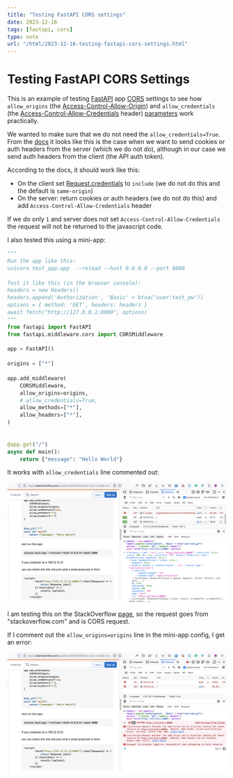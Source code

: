 ```yaml
---
title: "Testing FastAPI CORS settings"
date: 2023-12-16
tags: [fastapi, cors]
type: note
url: "/html/2023-12-16-testing-fastapi-cors-settings.html"
---
```


# Testing FastAPI CORS Settings

This is an example of testing [FastAPI](https://fastapi.tiangolo.com/) app [CORS](https://developer.mozilla.org/en-US/docs/Web/HTTP/CORS) settings to see how `allow_origins` (the [Access-Control-Allow-Origin](https://developer.mozilla.org/en-US/docs/Web/HTTP/Headers/Access-Control-Allow-Origin)) and `allow_credentials` (the [Access-Control-Allow-Credentials](https://developer.mozilla.org/en-US/docs/Web/HTTP/Headers/Access-Control-Allow-Credentials) header) [parameters](https://fastapi.tiangolo.com/tutorial/cors/) work practically.

We wanted to make sure that we do not need the `allow_credentials=True`. From the [docs](https://developer.mozilla.org/en-US/docs/Web/HTTP/Headers/Access-Control-Allow-Credentials) it looks like this is the case when we want to send cookies or auth headers from the server (which we do not do), although in our case we send auth headers from the client (the API auth token).

According to the docs, it should work like this:

* On the client set [Request.credentials](https://developer.mozilla.org/en-US/docs/Web/API/Request/credentials) to `include` (we do not do this and the default is `same-origin`)
* On the server: return cookies or auth headers (we do not do this) and add `Access-Control-Allow-Credentials` header

If we do only `1` and server does not set `Access-Control-Allow-Credentials` the request will not be returned to the javascript code.

I also tested this using a mini-app:

```python
"""
Run the app like this:
uvicorn test_app:app  --reload --host 0.0.0.0 --port 8000

Test it like this (in the browser console):
headers = new Headers()
headers.append('Authorization', 'Basic' + btoa("user:test_pw"))
options = { method: 'GET', headers: headers }
await fetch("http://127.0.0.1:8000", options)
"""
from fastapi import FastAPI
from fastapi.middleware.cors import CORSMiddleware

app = FastAPI()

origins = ["*"]

app.add_middleware(
    CORSMiddleware,
    allow_origins=origins,
    # allow_credentials=True,
    allow_methods=["*"],
    allow_headers=["*"],
)


@app.get("/")
async def main():
    return {"message": "Hello World"}
```

It works with `allow_credentials` line commented out:

![CORS test](./2023-12-cors_test.png)

I am testing this on the StackOverflow [page](https://stackoverflow.com/questions/65635346/how-can-i-enable-cors-in-fastapi), so the request goes from "stackoverflow.com" and is CORS request.

If I comment out the `allow_origins=origins` line in the mini-app config, I get an error:

![CORS test error](./2023-12-cors_test_error.png)
